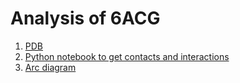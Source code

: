 # Analysis of 6ACG
1. [PDB](https://www.rcsb.org/structure/6ACG)
2. [Python notebook to get contacts and interactions](6acg/6acg.ipynb)
3. [Arc diagram](6acg/arc.html)